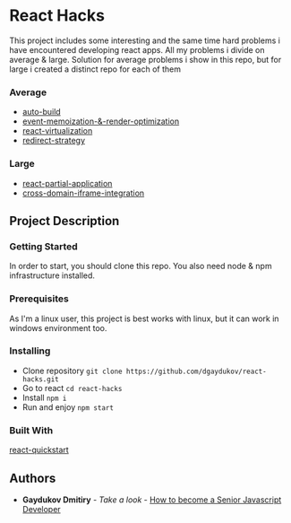 # React Hacks

This project includes some interesting and the same time hard problems i have encountered developing react apps.
All my problems i divide on average & large. Solution for average problems i show in this repo, but for large i created a distinct repo for each of them

### Average

* [auto-build](https://github.com/dgaydukov/react-hacks/blob/master/md/auto-build.md)
* [event-memoization-&-render-optimization](https://github.com/dgaydukov/react-hacks/blob/master/md/event-memoization-&-render-optimization.md)
* [react-virtualization](https://github.com/dgaydukov/react-hacks/blob/master/md/react-virtualization.md)
* [redirect-strategy](https://github.com/dgaydukov/react-hacks/blob/master/md/redirect-strategy.md)

### Large

* [react-partial-application](https://github.com/dgaydukov/react-partial-application)
* [cross-domain-iframe-integration](https://github.com/dgaydukov/cross-domain-iframe-integration)


## Project Description

### Getting Started

In order to start, you should clone this repo. You also need node & npm infrastructure installed.

### Prerequisites

As I'm a linux user, this project is best works with linux, but it can work in windows environment too.

### Installing

* Clone repository ```git clone https://github.com/dgaydukov/react-hacks.git```
* Go to react ```cd react-hacks```
* Install ```npm i```
* Run and enjoy ```npm start```


### Built With

[react-quickstart](https://github.com/dgaydukov/react-quickstart)

## Authors

* **Gaydukov Dmitiry** - *Take a look* - [How to become a Senior Javascript Developer](https://github.com/dgaydukov/how-to-become-a-senior-js-developer)